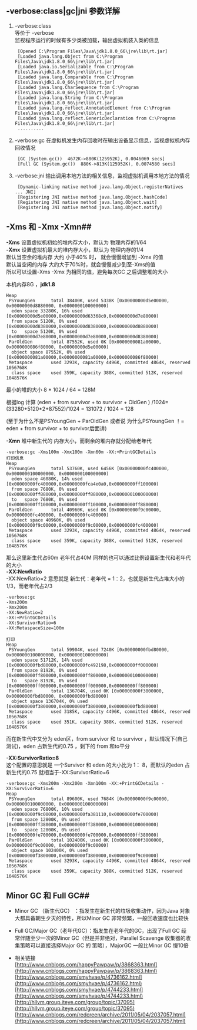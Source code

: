 ## -verbose:class|gc|jni 参数详解 ##
1. -verbose:class   
等价于 -verbose    
监视程序运行的时候有多少类被加载，输出虚拟机装入类的信息
	
		[Opened C:\Program Files\Java\jdk1.8.0_66\jre\lib\rt.jar]
		[Loaded java.lang.Object from C:\Program Files\Java\jdk1.8.0_66\jre\lib\rt.jar]
		[Loaded java.io.Serializable from C:\Program Files\Java\jdk1.8.0_66\jre\lib\rt.jar]
		[Loaded java.lang.Comparable from C:\Program Files\Java\jdk1.8.0_66\jre\lib\rt.jar]
		[Loaded java.lang.CharSequence from C:\Program Files\Java\jdk1.8.0_66\jre\lib\rt.jar]
		[Loaded java.lang.String from C:\Program Files\Java\jdk1.8.0_66\jre\lib\rt.jar]
		[Loaded java.lang.reflect.AnnotatedElement from C:\Program Files\Java\jdk1.8.0_66\jre\lib\rt.jar]
		[Loaded java.lang.reflect.GenericDeclaration from C:\Program Files\Java\jdk1.8.0_66\jre\lib\rt.jar]
		..........

2. -verbose:gc
在虚拟机发生内存回收时在输出设备显示信息，监视虚拟机内存回收情况
	
		[GC (System.gc())  4672K->880K(125952K), 0.0046069 secs]	
		[Full GC (System.gc())  880K->813K(125952K), 0.0074580 secs]

3. -verbose:jni
输出调用本地方法的相关信息，监视虚拟机调用本地方法的情况

		[Dynamic-linking native method java.lang.Object.registerNatives ... JNI]
		[Registering JNI native method java.lang.Object.hashCode]
		[Registering JNI native method java.lang.Object.wait]
		[Registering JNI native method java.lang.Object.notify] 


## -Xms 和 -Xmx -Xmn##
**-Xms** 设置虚拟机初始的堆内存大小，默认为 物理内存的1/64      
**-Xmx** 设置虚拟机最大的堆内存大小，默认为 物理内存的1/4      
默认当空余的堆内存 大约 小于40% 时， 就会慢慢增加到 -Xmx 的值    
默认当空闲的内存 大约大于70%时，就会慢慢减少到至-Xms的值     
所以可以设置-Xms -Xmx 为相同的值，避免每次GC 之后调整堆的大小    

本机内存8G ，**jdk1.8**    
	
	Heap
	 PSYoungGen      total 38400K, used 5338K [0x00000000d5e00000, 0x00000000d8880000, 0x0000000100000000)
	  eden space 33280K, 16% used [0x00000000d5e00000,0x00000000d63368c0,0x00000000d7e80000)
	  from space 5120K, 0% used [0x00000000d8380000,0x00000000d8380000,0x00000000d8880000)
	  to   space 5120K, 0% used [0x00000000d7e80000,0x00000000d7e80000,0x00000000d8380000)
	 ParOldGen       total 87552K, used 0K [0x0000000081a00000, 0x0000000086f80000, 0x00000000d5e00000)
	  object space 87552K, 0% used [0x0000000081a00000,0x0000000081a00000,0x0000000086f80000)
	 Metaspace       used 3293K, capacity 4496K, committed 4864K, reserved 1056768K
	  class space    used 359K, capacity 388K, committed 512K, reserved 1048576K	
最小的堆的大小 8 * 1024 / 64 = 128M   

根据log 计算   (eden + from survivor + to survivor + OldGen  ) /1024= (33280+5120*2+87552)/1024 = 131072 / 1024 = 128     

(至于为什么不是PSYoungGen + ParOldGen 或者说 为什么PSYoungGen ！= eden + from survivor + to survivor后面讲)          

**-Xmn** 堆中新生代的 内存大小，而剩余的堆内存就分配给老年代
	
	-verbose:gc -Xms100m -Xmx100m -Xmn60m -XX:+PrintGCDetails
	打印信息
	Heap
	 PSYoungGen      total 53760K, used 6456K [0x00000000fc400000, 0x0000000100000000, 0x0000000100000000)
	  eden space 46080K, 14% used [0x00000000fc400000,0x00000000fca4e0a0,0x00000000ff100000)
	  from space 7680K, 0% used [0x00000000ff880000,0x00000000ff880000,0x0000000100000000)
	  to   space 7680K, 0% used [0x00000000ff100000,0x00000000ff100000,0x00000000ff880000)
	 ParOldGen       total 40960K, used 0K [0x00000000f9c00000, 0x00000000fc400000, 0x00000000fc400000)
	  object space 40960K, 0% used [0x00000000f9c00000,0x00000000f9c00000,0x00000000fc400000)
	 Metaspace       used 3293K, capacity 4496K, committed 4864K, reserved 1056768K
	  class space    used 359K, capacity 388K, committed 512K, reserved 1048576K

那么这里新生代占60m 老年代占40M
同样的也可以通过比例设置新生代和老年代的大小    
**-XX:NewRatio**     
-XX:NewRatio=2 意思就是 新生代：老年代 = 1：2，也就是新生代占堆大小的1/3，而老年代占2/3
	
	-verbose:gc
	-Xms200m
	-Xmx200m
	-XX:NewRatio=2
	-XX:+PrintGCDetails
	-XX:SurvivorRatio=6
	-XX:MetaspaceSize=100m

	打印    
	Heap
	 PSYoungGen      total 59904K, used 7240K [0x00000000fbd80000, 0x0000000100000000, 0x0000000100000000)
	  eden space 51712K, 14% used [0x00000000fbd80000,0x00000000fc492198,0x00000000ff000000)
	  from space 8192K, 0% used [0x00000000ff800000,0x00000000ff800000,0x0000000100000000)
	  to   space 8192K, 0% used [0x00000000ff000000,0x00000000ff000000,0x00000000ff800000)
	 ParOldGen       total 136704K, used 0K [0x00000000f3800000, 0x00000000fbd80000, 0x00000000fbd80000)
	  object space 136704K, 0% used [0x00000000f3800000,0x00000000f3800000,0x00000000fbd80000)
	 Metaspace       used 3185K, capacity 4496K, committed 4864K, reserved 1056768K
	  class space    used 351K, capacity 388K, committed 512K, reserved 1048576K


	
而在新生代中又分为 eden区，from survivor 和 to survivor ，默认情况下(自己测试)，eden 占新生代的0.75 ，剩下的 from 和to平分

**-XX:SurvivorRatio=8**   
这个配置的意思就是 一个Survivor  和 eden 的大小比为 1： 8，而默认的eden 占新生代的0.75 就相当于-XX:SurvivorRatio=6   
    
	-verbose:gc -Xms200m -Xmx200m -Xmn100m -XX:+PrintGCDetails -XX:SurvivorRatio=6
	Heap
	 PSYoungGen      total 89600K, used 7684K [0x00000000f9c00000, 0x0000000100000000, 0x0000000100000000)
	  eden space 76800K, 10% used [0x00000000f9c00000,0x00000000fa381110,0x00000000fe700000)
	  from space 12800K, 0% used [0x00000000ff380000,0x00000000ff380000,0x0000000100000000)
	  to   space 12800K, 0% used [0x00000000fe700000,0x00000000fe700000,0x00000000ff380000)
	 ParOldGen       total 102400K, used 0K [0x00000000f3800000, 0x00000000f9c00000, 0x00000000f9c00000)
	  object space 102400K, 0% used [0x00000000f3800000,0x00000000f3800000,0x00000000f9c00000)
	 Metaspace       used 3293K, capacity 4496K, committed 4864K, reserved 1056768K
	  class space    used 359K, capacity 388K, committed 512K, reserved 1048576K

## Minor GC  和 Full GC##
- Minor GC （新生代GC） ：指发生在新生代的垃圾收集动作，因为Java 对象大都具备朝生夕灭的特性，所以Minor GC 非常频繁，一般回收速度也比较快
- Full GC/Major GC（老年代GC）：指发生在老年代的GC，出现了Full GC 经常伴随至少一次的Minor GC（但是并非绝对，Parallel Scavenge 收集器的收集策略可以直接选择Major GC 的 策略），MajorGC 一般比Minor GC 慢10倍   







- 相关链接  
[http://www.cnblogs.com/happyPawpaw/p/3868363.html](http://www.cnblogs.com/happyPawpaw/p/3868363.html)   
[http://www.cnblogs.com/smyhvae/p/4736162.html](http://www.cnblogs.com/smyhvae/p/4736162.html)
[http://www.cnblogs.com/smyhvae/p/4744233.html](http://www.cnblogs.com/smyhvae/p/4744233.html)   
[http://hllvm.group.iteye.com/group/topic/37095](http://hllvm.group.iteye.com/group/topic/37095)    
[http://www.cnblogs.com/redcreen/archive/2011/05/04/2037057.html](http://www.cnblogs.com/redcreen/archive/2011/05/04/2037057.html)   


